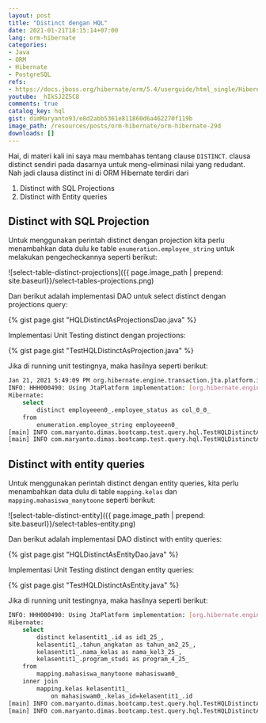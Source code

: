```yaml
---
layout: post
title: "Distinct dengan HQL"
date: 2021-01-21T18:15:14+07:00
lang: orm-hibernate
categories:
- Java
- ORM
- Hibernate
- PostgreSQL
refs: 
- https://docs.jboss.org/hibernate/orm/5.4/userguide/html_single/Hibernate_User_Guide.html#hql
youtube: _hIkSJ2Z5C8
comments: true
catalog_key: hql
gist: dimMaryanto93/e8d2abb5361e811860d6a462270f119b
image_path: /resources/posts/orm-hibernate/orm-hibernate-29d
downloads: []
---
```


Hai, di materi kali ini saya mau membahas tentang clause `DISTINCT`. clausa distinct sendiri pada dasarnya untuk meng-eliminasi nilai yang redudant. Nah jadi clausa distinct ini di ORM Hibernate terdiri dari 

1. Distinct with SQL Projections
2. Distinct with Entity queries

## Distinct with SQL Projection

Untuk menggunakan perintah distinct dengan projection kita perlu menambahkan data dulu ke table `enumeration.employee_string` untuk melakukan pengecheckannya seperti berikut:

![select-table-distinct-projections]({{ page.image_path | prepend: site.baseurl}}/select-tables-projections.png)

Dan berikut adalah implementasi DAO untuk select distinct dengan projections query:

{% gist page.gist "HQLDistinctAsProjectionsDao.java" %}

Implementasi Unit Testing distinct dengan projections:

{% gist page.gist "TestHQLDistinctAsProjection.java" %}

Jika di running unit testingnya, maka hasilnya seperti berikut:

```bash
Jan 21, 2021 5:49:09 PM org.hibernate.engine.transaction.jta.platform.internal.JtaPlatformInitiator initiateService
INFO: HHH000490: Using JtaPlatform implementation: [org.hibernate.engine.transaction.jta.platform.internal.NoJtaPlatform]
Hibernate: 
    select
        distinct employeeen0_.employee_status as col_0_0_ 
    from
        enumeration.employee_string employeeen0_
[main] INFO com.maryanto.dimas.bootcamp.test.query.hql.TestHQLDistinctAsProjection - data: [ACTIVE, RESIGN, LEAVE]
[main] INFO com.maryanto.dimas.bootcamp.test.query.hql.TestHQLDistinctAsProjection - destroy hibernate session!
```

## Distinct with entity queries

Untuk menggunakan perintah distinct dengan entity queries, kita perlu menambahkan data dulu di table `mapping.kelas` dan `mapping.mahasiswa_manytoone` seperti berikut:

![select-table-distinct-entity]({{ page.image_path | prepend: site.baseurl}}/select-tables-entity.png)

Dan berikut adalah implementasi DAO distinct with entity queries:

{% gist page.gist "HQLDistinctAsEntityDao.java" %}

Implementasi Unit Testing distinct dengan entity queries:

{% gist page.gist "TestHQLDistinctAsEntity.java" %}

Jika di running unit testingnya, maka hasilnya seperti berikut:

```bash
INFO: HHH000490: Using JtaPlatform implementation: [org.hibernate.engine.transaction.jta.platform.internal.NoJtaPlatform]
Hibernate: 
    select
        distinct kelasentit1_.id as id1_25_,
        kelasentit1_.tahun_angkatan as tahun_an2_25_,
        kelasentit1_.nama_kelas as nama_kel3_25_,
        kelasentit1_.program_studi as program_4_25_ 
    from
        mapping.mahasiswa_manytoone mahasiswam0_ 
    inner join
        mapping.kelas kelasentit1_ 
            on mahasiswam0_.kelas_id=kelasentit1_.id
[main] INFO com.maryanto.dimas.bootcamp.test.query.hql.TestHQLDistinctAsEntity - data: [KelasEntity(id=1, nama=SI-01, angkatan=2011, programStudi=IF), KelasEntity(id=3, nama=IF-01, angkatan=2011, programStudi=IF), KelasEntity(id=4, nama=IF-02, angkatan=2011, programStudi=IF)]
[main] INFO com.maryanto.dimas.bootcamp.test.query.hql.TestHQLDistinctAsEntity - destroy hibernate session!
```